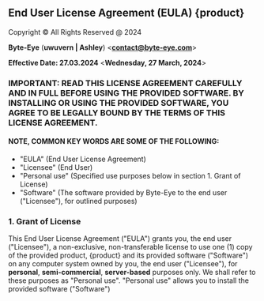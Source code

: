 ## End User License Agreement (EULA) {product}

Copyright © All Rights Reserved @ 2024

**Byte-Eye** (**uwuvern | Ashley**) <**contact@byte-eye.com**> 

**Effective Date: 27.03.2024** <**Wednesday, 27 March, 2024**>

### IMPORTANT: READ THIS LICENSE AGREEMENT CAREFULLY AND IN FULL BEFORE USING THE PROVIDED SOFTWARE. BY INSTALLING OR USING THE PROVIDED SOFTWARE, YOU AGREE TO BE LEGALLY BOUND BY THE TERMS OF THIS LICENSE AGREEMENT.

#### NOTE, COMMON KEY WORDS ARE SOME OF THE FOLLOWING:
- "EULA"         (End User License Agreement)
- "Licensee"     (End User)
- "Personal use" (Specified use purposes below in section 1. Grant of License)
- "Software"     (The software provided by Byte-Eye to the end user ("Licensee"), for outlined purposes)

### 1. Grant of License
This End User License Agreement ("EULA") grants you, the end user ("Licensee"), a non-exclusive, non-transferable license to use one (1) copy of the provided product, {product} and its provided software ("Software") on any computer system owned by you, the end user ("Licensee"), for **personal**, **semi-commercial**, **server-based** purposes only. We shall refer to these purposes as "Personal use". "Personal use" allows you to install the provided software ("Software")

